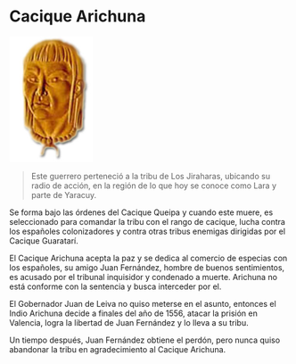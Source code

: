 # Cacique Arichuna

![arichuna](./img/arichuna.png)

>Este guerrero perteneció a la tribu de Los Jiraharas, ubicando su radio de acción, en la región de lo que hoy se conoce como Lara y parte de Yaracuy.

Se forma bajo las órdenes del Cacique Queipa y cuando este muere, es seleccionado para comandar la tribu con el rango de cacique, lucha contra los españoles colonizadores y contra otras tribus enemigas dirigidas por el Cacique Guaratarí.

El Cacique Arichuna acepta la paz y se dedica al comercio de especias con los españoles, su amigo Juan Fernández, hombre de buenos sentimientos, es acusado por el tribunal inquisidor y condenado a muerte. Arichuna no está conforme con la sentencia y busca interceder por el.

El Gobernador Juan de Leiva no quiso meterse en el asunto, entonces el Indio Arichuna decide a finales del año de 1556, atacar la prisión en Valencia, logra la libertad de Juan Fernández y lo lleva a su tribu.

Un tiempo después, Juan Fernández obtiene el perdón, pero nunca quiso abandonar la tribu en agradecimiento al Cacique Arichuna.


